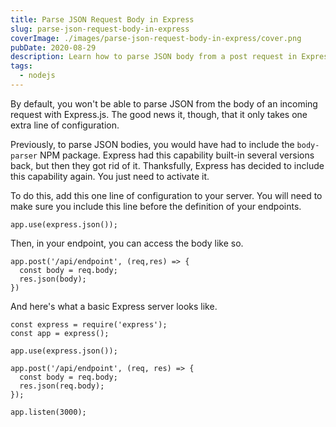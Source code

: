 ```yaml
---
title: Parse JSON Request Body in Express
slug: parse-json-request-body-in-express
coverImage: ./images/parse-json-request-body-in-express/cover.png
pubDate: 2020-08-29
description: Learn how to parse JSON body from a post request in Express.
tags:
  - nodejs
---
```


By default, you won't be able to parse JSON from the body of an incoming request with Express.js. The good news it, though, that it only takes one extra line of configuration.

Previously, to parse JSON bodies, you would have had to include the `body-parser` NPM package. Express had this capability built-in several versions back, but then they got rid of it. Thanksfully, Express has decided to include this capability again. You just need to activate it.

To do this, add this one line of configuration to your server. You will need to make sure you include this line before the definition of your endpoints.

    app.use(express.json());

Then, in your endpoint, you can access the body like so.

    app.post('/api/endpoint', (req,res) => {
      const body = req.body;
      res.json(body);
    })

And here's what a basic Express server looks like.

    const express = require('express');
    const app = express();

    app.use(express.json());

    app.post('/api/endpoint', (req, res) => {
      const body = req.body;
      res.json(req.body);
    });

    app.listen(3000);
